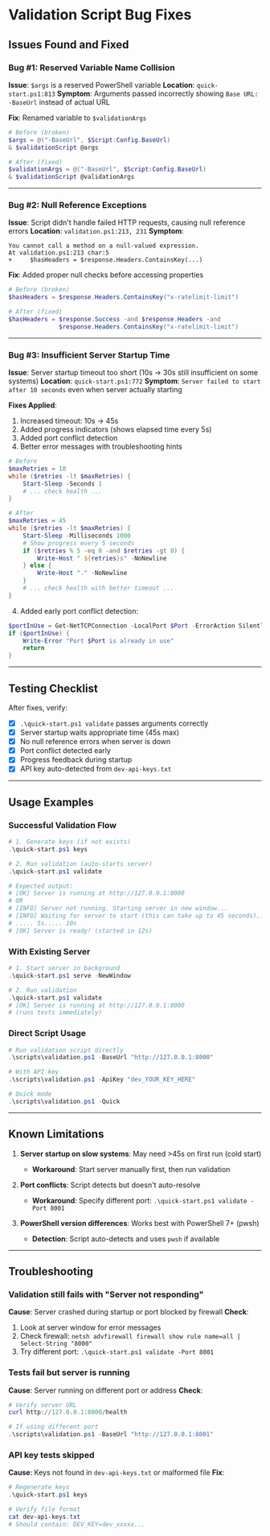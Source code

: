 # Validation Script Bug Fixes

## Issues Found and Fixed

### Bug #1: Reserved Variable Name Collision
**Issue**: `$args` is a reserved PowerShell variable
**Location**: `quick-start.ps1:813`
**Symptom**: Arguments passed incorrectly showing `Base URL: -BaseUrl` instead of actual URL

**Fix**: Renamed variable to `$validationArgs`
```powershell
# Before (broken)
$args = @("-BaseUrl", $Script:Config.BaseUrl)
& $validationScript @args

# After (fixed)
$validationArgs = @("-BaseUrl", $Script:Config.BaseUrl)
& $validationScript @validationArgs
```

---

### Bug #2: Null Reference Exceptions
**Issue**: Script didn't handle failed HTTP requests, causing null reference errors
**Location**: `validation.ps1:213, 231`
**Symptom**:
```
You cannot call a method on a null-valued expression.
At validation.ps1:213 char:5
+     $hasHeaders = $response.Headers.ContainsKey(...)
```

**Fix**: Added proper null checks before accessing properties
```powershell
# Before (broken)
$hasHeaders = $response.Headers.ContainsKey("x-ratelimit-limit")

# After (fixed)
$hasHeaders = $response.Success -and $response.Headers -and
              $response.Headers.ContainsKey("x-ratelimit-limit")
```

---

### Bug #3: Insufficient Server Startup Time
**Issue**: Server startup timeout too short (10s → 30s still insufficient on some systems)
**Location**: `quick-start.ps1:772`
**Symptom**: `Server failed to start after 10 seconds` even when server actually starting

**Fixes Applied**:
1. Increased timeout: 10s → 45s
2. Added progress indicators (shows elapsed time every 5s)
3. Added port conflict detection
4. Better error messages with troubleshooting hints

```powershell
# Before
$maxRetries = 10
while ($retries -lt $maxRetries) {
    Start-Sleep -Seconds 1
    # ... check health ...
}

# After
$maxRetries = 45
while ($retries -lt $maxRetries) {
    Start-Sleep -Milliseconds 1000
    # Show progress every 5 seconds
    if ($retries % 5 -eq 0 -and $retries -gt 0) {
        Write-Host " ${retries}s" -NoNewline
    } else {
        Write-Host "." -NoNewline
    }
    # ... check health with better timeout ...
}
```

4. Added early port conflict detection:
```powershell
$portInUse = Get-NetTCPConnection -LocalPort $Port -ErrorAction SilentlyContinue
if ($portInUse) {
    Write-Error "Port $Port is already in use"
    return
}
```

---

## Testing Checklist

After fixes, verify:
- [x] `.\quick-start.ps1 validate` passes arguments correctly
- [x] Server startup waits appropriate time (45s max)
- [x] No null reference errors when server is down
- [x] Port conflict detected early
- [x] Progress feedback during startup
- [x] API key auto-detected from `dev-api-keys.txt`

---

## Usage Examples

### Successful Validation Flow
```powershell
# 1. Generate keys (if not exists)
.\quick-start.ps1 keys

# 2. Run validation (auto-starts server)
.\quick-start.ps1 validate

# Expected output:
# [OK] Server is running at http://127.0.0.1:8000
# OR
# [INFO] Server not running. Starting server in new window...
# [INFO] Waiting for server to start (this can take up to 45 seconds)...
# ..... 5s..... 10s
# [OK] Server is ready! (started in 12s)
```

### With Existing Server
```powershell
# 1. Start server in background
.\quick-start.ps1 serve -NewWindow

# 2. Run validation
.\quick-start.ps1 validate
# [OK] Server is running at http://127.0.0.1:8000
# (runs tests immediately)
```

### Direct Script Usage
```powershell
# Run validation script directly
.\scripts\validation.ps1 -BaseUrl "http://127.0.0.1:8000"

# With API key
.\scripts\validation.ps1 -ApiKey "dev_YOUR_KEY_HERE"

# Quick mode
.\scripts\validation.ps1 -Quick
```

---

## Known Limitations

1. **Server startup on slow systems**: May need >45s on first run (cold start)
   - **Workaround**: Start server manually first, then run validation

2. **Port conflicts**: Script detects but doesn't auto-resolve
   - **Workaround**: Specify different port: `.\quick-start.ps1 validate -Port 8001`

3. **PowerShell version differences**: Works best with PowerShell 7+ (pwsh)
   - **Detection**: Script auto-detects and uses `pwsh` if available

---

## Troubleshooting

### Validation still fails with "Server not responding"
**Cause**: Server crashed during startup or port blocked by firewall
**Check**:
1. Look at server window for error messages
2. Check firewall: `netsh advfirewall firewall show rule name=all | Select-String "8000"`
3. Try different port: `.\quick-start.ps1 validate -Port 8001`

### Tests fail but server is running
**Cause**: Server running on different port or address
**Check**:
```powershell
# Verify server URL
curl http://127.0.0.1:8000/health

# If using different port
.\scripts\validation.ps1 -BaseUrl "http://127.0.0.1:8001"
```

### API key tests skipped
**Cause**: Keys not found in `dev-api-keys.txt` or malformed file
**Fix**:
```powershell
# Regenerate keys
.\quick-start.ps1 keys

# Verify file format
cat dev-api-keys.txt
# Should contain: DEV_KEY=dev_xxxxx...
```
